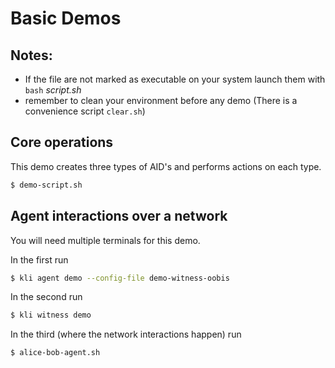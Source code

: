 # Basic Demos

## Notes:
* If the file are not marked as executable on your system launch them with `bash` _script.sh_
 * remember to clean your environment before any demo (There is a convenience script `clear.sh`)

## Core operations
This demo creates three types of AID's and performs actions on each type.
```bash
$ demo-script.sh
```

## Agent interactions over a network
You will need multiple terminals for this demo.

In the first run 
```bash
$ kli agent demo --config-file demo-witness-oobis
```

In the second run 
```bash
$ kli witness demo
```

In the third (where the network interactions happen) run 
```bash
$ alice-bob-agent.sh
```